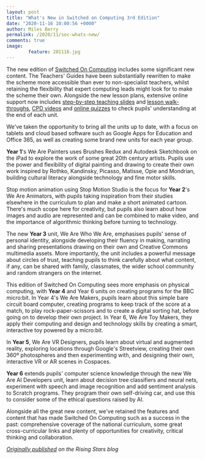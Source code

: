 ```yaml
---
layout: post
title: "What's New in Switched on Computing 3rd Edition"
date: "2020-11-16 10:00:56 +0000"
author: Miles Berry
permalink: /2020/11/soc-whats-new/
comments: true
image:
        feature: 201116.jpg
---
```



The new edition of [Switched On Computing](https://www.risingstars-uk.com/series/switched-on-computing) includes some significant new content. The Teachers' Guides have been substantially rewritten to make the scheme more accessible than ever to non-specialist teachers, whilst retaining the flexibility that expert computing leads might look for to make the scheme their own. Alongside the new lesson plans, extensive online support now includes [step-by-step teaching slides](https://www.risingstars-uk.com/media/Rising-Stars/Computing/Switched%20on%20Computing%203rd%20Edition/Digital%20assets%20pdf/SoC_Teaching_Slides_1-3.pdf) and [lesson walk-throughs](https://www.youtube.com/watch?v=H3Uqvz0Flck&feature=youtu.be), [CPD videos](https://www.youtube.com/watch?v=QOmQ1FjeXBY&feature=youtu.be) and [online quizzes](https://www.risingstars-uk.com/media/Rising-Stars/Computing/Switched%20on%20Computing%203rd%20Edition/Digital%20assets%20pdf/SoC_Quiz_2-2-(Online-screenshots).pdf) to check pupils' understanding at the end of each unit.

We've taken the opportunity to bring all the units up to date, with a focus on tablets and cloud based software such as Google Apps for Education and Office 365, as well as creating some brand new units for each year group.

**Year 1**'s We Are Painters uses Brushes Redux and Autodesk Sketchbook on the iPad to explore the work of some great 20th century artists. Pupils use the power and flexibility of digital painting and drawing to create their own work inspired by Rothko, Kandinsky, Picasso, Matisse, Opie and Mondrian, building cultural literacy alongside technology and fine motor skills.

Stop motion animation using Stop Motion Studio is the focus for **Year 2**'s We Are Animators, with pupils taking inspiration from their studies elsewhere in the curriculum to plan and make a short animated cartoon. There's much scope here for creativity, but pupils also learn about how images and audio are represented and can be combined to make video, and the importance of algorithmic thinking before turning to technology.

The new **Year 3** unit, We Are Who We Are, emphasises pupils' sense of personal identity, alongside developing their fluency in making, narrating and sharing presentations drawing on their own and Creative Commons multimedia assets. More importantly, the unit includes a powerful message about circles of trust, teaching pupils to think carefully about what content, if any, can be shared with family, classmates, the wider school community and random strangers on the internet.

This edition of Switched On Computing sees more emphasis on physical computing, with **Year 4** and Year 6 units on creating programs for the BBC micro:bit. In Year 4's We Are Makers, pupils learn about this simple bare circuit board computer, creating programs to keep track of the score at a match, to play rock-paper-scissors and to create a digital sorting hat, before going on to develop their own project. In Year 6, We Are Toy Makers, they apply their computing and design and technology skills by creating a smart, interactive toy powered by a micro:bit.

In **Year 5**, We Are VR Designers, pupils learn about virtual and augmented reality, exploring locations through Google's Streetview, creating their own 360º photospheres and then experimenting with, and designing their own, interactive VR or AR scenes in Cospaces.

**Year 6** extends pupils' computer science knowledge through the new We Are AI Developers unit, learn about decision tree classifiers and neural nets, experiment with speech and image recognition and add sentiment analysis to Scratch programs. They program their own self-driving car, and use this to consider some of the ethical questions raised by AI.

Alongside all the great new content, we've retained the features and content that has made Switched On Computing such as a success in the past: comprehensive coverage of the national curriculum, some great cross-curricular links and plenty of opportunities for creativity, critical thinking and collaboration. 

*[Originally published](https://www.risingstars-uk.com/blog/november-2020/what-s-new-in-switched-on-computing-3rd-edition) on the Rising Stars blog*